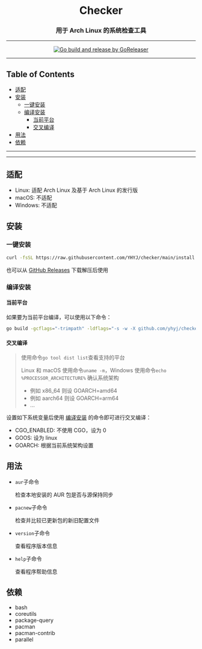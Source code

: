 <h1 align="center">Checker</h1>
<h3 align="center">用于 Arch Linux 的系统检查工具</h3>

<!-- File: README.md -->
<!-- Author: YJ -->
<!-- Email: yj1516268@outlook.com -->
<!-- Created Time: 2023-02-27 11:40:09 -->

---

<p align="center">
  <a href="https://github.com/YHYJ/checker/actions/workflows/release.yml"><img src="https://github.com/YHYJ/checker/actions/workflows/release.yml/badge.svg" alt="Go build and release by GoReleaser"></a>
</p>

---

## Table of Contents

<!-- vim-markdown-toc GFM -->

* [适配](#适配)
* [安装](#安装)
  * [一键安装](#一键安装)
  * [编译安装](#编译安装)
    * [当前平台](#当前平台)
    * [交叉编译](#交叉编译)
* [用法](#用法)
* [依赖](#依赖)

<!-- vim-markdown-toc -->

---

<!------------------------------------------>
<!--       _               _              -->
<!--   ___| |__   ___  ___| | _____ _ __  -->
<!--  / __| '_ \ / _ \/ __| |/ / _ \ '__| -->
<!-- | (__| | | |  __/ (__|   <  __/ |    -->
<!--  \___|_| |_|\___|\___|_|\_\___|_|    -->
<!------------------------------------------>

---

## 适配

- Linux: 适配 Arch Linux 及基于 Arch Linux 的发行版
- macOS: 不适配
- Windows: 不适配

## 安装

### 一键安装

```bash
curl -fsSL https://raw.githubusercontent.com/YHYJ/checker/main/install.sh | sudo bash -s
```

也可以从 [GitHub Releases](https://github.com/YHYJ/checker/releases) 下载解压后使用

### 编译安装

#### 当前平台

如果要为当前平台编译，可以使用以下命令：

```bash
go build -gcflags="-trimpath" -ldflags="-s -w -X github.com/yhyj/checker/general.GitCommitHash=`git rev-parse HEAD` -X github.com/yhyj/checker/general.BuildTime=`date +%s` -X github.com/yhyj/checker/general.BuildBy=$USER" -o build/checker main.go
```

#### 交叉编译

> 使用命令`go tool dist list`查看支持的平台
>
> Linux 和 macOS 使用命令`uname -m`，Windows 使用命令`echo %PROCESSOR_ARCHITECTURE%` 确认系统架构
>
> - 例如 x86_64 则设 GOARCH=amd64
> - 例如 aarch64 则设 GOARCH=arm64
> - ...

设置如下系统变量后使用 [编译安装](#编译安装) 的命令即可进行交叉编译：

- CGO_ENABLED: 不使用 CGO，设为 0
- GOOS: 设为 linux
- GOARCH: 根据当前系统架构设置

## 用法

- `aur`子命令

  检查本地安装的 AUR 包是否与源保持同步

- `pacnew`子命令

  检查并比较已更新包的新旧配置文件

- `version`子命令

  查看程序版本信息

- `help`子命令

  查看程序帮助信息

## 依赖

- bash
- coreutils
- package-query
- pacman
- pacman-contrib
- parallel
